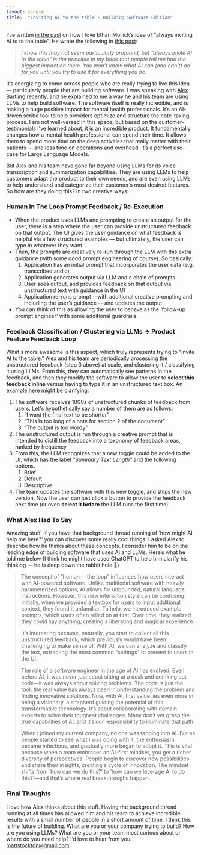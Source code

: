```yaml
---
layout: single
title:  "Inviting AI to the table - Building Software Edition"
---
```

I’ve written [in the past](/2024/08/12/ai-is-easy-just-get-started.html) on how I love Ethan Mollick’s idea of “always inviting AI to to the table”. He wrote the following in [this post](https://www.oneusefulthing.org/p/doing-stuff-with-ai-opinionated-midyear?utm_source=publication-search):

>*I know this may not seem particularly profound, but “always invite AI to the table” is the principle in my book that people tell me had the biggest impact on them. You won’t know what AI can (and can’t) do for you until you try to use it for everything you do.*

It’s energizing to come across people who are really trying to live this idea — particularly people that are building software. I was speaking with [Alex Bartling](https://www.linkedin.com/in/alex-bartling-993a877b/) recently, and he explained to me a way he and his team are using LLMs to help build software. The software itself is really incredible, and is making a huge positive impact for mental health professionals. It’s an AI-driven scribe tool to help providers optimize and structure the note-taking process. I am not well-versed in this space, but based on the customer-testimonials I’ve learned about, it is an incredible product. It fundamentally changes how a mental health professional can spend their time. It allows them to spend more time on the deep activities that really matter with their patients — and less time on operations and overhead. It’s a perfect use-case for Large Language Models.

But Alex and his team have gone far beyond using LLMs for its voice transcription and summarization capabilities. They are using LLMs to help customers adapt the product to their own needs, and are even using LLMs to help understand and categorize their customer’s most desired features. So how are they doing this? In two creative ways:

### Human In The Loop Prompt Feedback / Re-Execution

- When the product uses LLMs and prompting to create an output for the user, there is a step where the user can provide unstructured feedback on that output. The UI gives the user guidance on what feedback is helpful via a few structured examples —  but ultimately, the user can type in whatever they want.
- Then, the prompts are creatively re-run through the LLM with this extra guidance (with some good prompt engineering of course). So basically:
    1. Application has an initial prompt that incorporates the user data (e.g. transcribed audio)
    2. Application generates output via LLM and a chain of prompts
    3. User sees output, and provides feedback on that output via unstructured text with guidance in the UI
    4. Application re-runs prompt --with additional creative prompting and including the user’s guidance -- and updates the output
- You can think of this as allowing the user to behave as the ‘follow-up prompt engineer’ with some additional guardrails.

### Feedback Classification / Clustering via LLMs -> Product Feature Feedback Loop

What's more awesome is this aspect, which truly represents trying to "invite AI to the table." Alex and his team are periodically processing the unstructured feedback (step 3 above) at scale, and clustering it / classifying it using LLMs. From this, they can automatically see patterns in the feedback, and then they modify the software to allow the user to **select this feedback inline** versus having to type it in an unstructured text box. An example here might be clarifying:

1. The software receives 1000s of unstructured chunks of feedback from users. Let's hypothetically say a number of them are as follows:
    1. “I want the final text to be shorter”
    2. “This is too long of a note for section 2 of the document”
    3. “The output is too wordy”
2. The unstructured output is run through a creative prompt that is intended to distill the feedback into a taxonomy of feedback areas, ranked by frequency
3. From this, the LLM recognizes that a new toggle could be added to the UI, which has the label *"Summary Text Length"* and the following options.
    1. Brief
    2. Default
    3. Descriptive
4. The team updates the software with this new toggle, and ships the new version. Now the user can just click a button to provide the feedback next time (or even **select it before** the LLM runs the first time)

### What Alex Had To Say

Amazing stuff. If you have that background thread running of ‘how might AI help me here?’ you can discover some really cool things. I asked Alex to describe how he thinks about these concepts. I consider him to be on the leading edge of building software that uses AI and LLMs. Here’s what he told me below (I think he might have used ChatGPT to help him clarify his thinking — he is deep down the rabbit hole 🙂)

> The concept of “human in the loop” influences how users interact with AI-powered software. Unlike traditional software with heavily parameterized options, AI allows for unbounded, natural language instructions. However, this new interaction style can be confusing. Initially, when we provided a textbox for users to input additional context, they found it unfamiliar. To help, we introduced example prompts, which users often relied on at first. Over time, they realized they could say anything, creating a liberating and magical experience. 
>
> It’s interesting because, naturally, you start to collect all this unstructured feedback, which previously would have been challenging to make sense of. With AI, we can analyze and classify the text, extracting the most common “settings” to present to users in the UI.
>
> The role of a software engineer in the age of AI has evolved. Even before AI, it was never just about sitting at a desk and cranking out code—it was always about solving problems. The code is just the tool; the real value has always been in understanding the problem and finding innovative solutions. Now, with AI, that value lies even more in being a visionary, a shepherd guiding the potential of this transformative technology. It’s about collaborating with domain experts to solve their toughest challenges. Many don’t yet grasp the true capabilities of AI, and it’s our responsibility to illuminate that path.
>
> When I joined my current company, no one was tapping into AI. But as people started to see what I was doing with it, the enthusiasm became infectious, and gradually more began to adopt it. This is vital because when a team embraces an AI-first mindset, you get a richer diversity of perspectives. People begin to discover new possibilities and share their insights, creating a cycle of innovation. The mindset shifts from ‘how can we do this?’ to ’how can we leverage AI to do this?’—and that’s where real breakthroughs happen.

### Final Thoughts 

I love how Alex thinks about this stuff. Having the background thread running at all times has allowed him and his team to achieve incredible results with a small number of people in a short amount of time. I think this is the future of building. What are you or your company trying to build? How are you using LLMs? What are you or your team most curious about or where do you need help? I’d love to hear from you: mattstockton@gmail.com